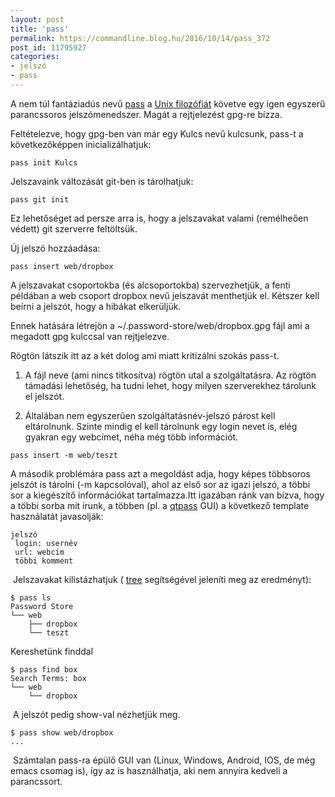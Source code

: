 ```yaml
---
layout: post
title: 'pass'
permalink: https://commandline.blog.hu/2016/10/14/pass_372
post_id: 11795927
categories: 
- jelszó
- pass
---
```


A nem túl fantáziadús nevű 
[pass](https://www.passwordstore.org/) a 
[Unix filozófiát](https://en.wikipedia.org/wiki/Unix_philosophy) követve egy igen egyszerű parancssoros jelszómenedszer. Magát a rejtjelezést gpg-re bízza.

Feltételezve, hogy gpg-ben van már egy Kulcs nevű kulcsunk, pass-t a következőképpen inicializálhatjuk:

```
pass init Kulcs
```

Jelszavaink változását git-ben is tárolhatjuk:

```
pass git init
```

Ez lehetőséget ad persze arra is, hogy a jelszavakat valami (remélheően védett) git szerverre feltöltsük.

Új jelszó hozzáadása:

```
pass insert web/dropbox
```

A jelszavakat csoportokba (és alcsoportokba) szervezhetjük, a fenti példában a web csoport dropbox nevű jelszavát menthetjük el. Kétszer kell beírni a jelszót, hogy a hibákat elkerüljük.

Ennek hatására létrejön a ~/.password-store/web/dropbox.gpg fájl ami a megadott gpg kulccsal van rejtjelezve.

Rögtön látszik itt az a két dolog ami miatt kritizálni szokás pass-t.

1. A fájl neve (ami nincs titkosítva) rögtön utal a szolgáltatásra. Az rögtön támadási lehetőség, ha tudni lehet, hogy milyen szerverekhez tárolunk el jelszót.

2. Általában nem egyszerűen szolgáltatásnév-jelszó párost kell eltárolnunk. Szinte mindig el kell tárolnunk egy login nevet is, elég gyakran egy webcímet, néha még több információt.

```
pass insert -m web/teszt
```

A második problémára pass azt a megoldást adja, hogy képes többsoros jelszót is tárolni (-m kapcsolóval), ahol az első sor az igazi jelszó, a többi sor a kiegészítő információkat tartalmazza.Itt igazában ránk van bízva, hogy a többi sorba mit írunk, a többen (pl. a 
[qtpass](https://qtpass.org/) GUI) a következő template használatát javasolják:

```
jelszó
 login: usernév
 url: webcím
 többi komment
```

 Jelszavakat kilistázhatjuk (
[tree](http://commandline.blog.hu/2012/12/18/tree_695) segítségével jeleníti meg az eredményt):

```
$ pass ls
Password Store
└── web
    ├── dropbox
    └── teszt
```

Kereshetünk finddal

```
$ pass find box
Search Terms: box
└── web
    └── dropbox
```

 A jelszót pedig show-val nézhetjük meg.

```
$ pass show web/dropbox
...
```

 Számtalan pass-ra épülő GUI van (Linux, Windows, Android, IOS, de még emacs csomag is), így az is használhatja, aki nem annyira kedveli a parancssort.